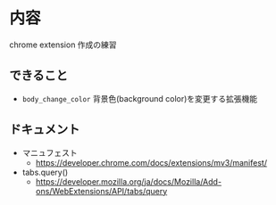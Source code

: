# 内容

chrome extension 作成の練習

## できること

- `body_change_color` 背景色(background color)を変更する拡張機能

## ドキュメント

- マニュフェスト
  - https://developer.chrome.com/docs/extensions/mv3/manifest/
- tabs.query()
  - https://developer.mozilla.org/ja/docs/Mozilla/Add-ons/WebExtensions/API/tabs/query
